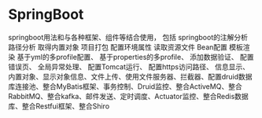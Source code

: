 # SpringBoot
springboot用法和与各种框架、组件等结合使用，
包括
springboot的注解分析
路径分析
取得内置对象
项目打包
配置环境属性
读取资源文件
Bean配置
模板渲染
基于yml的多profile配置、
基于properties的多profile、
添加数据验证、
配置错误页、
全局异常处理、
配置Tomcat运行、
配置https访问路径、
信息显示、
内置对象、显示对象信息、文件上传、使用文件服务器、拦截器、配置druid数据库连接池、整合MyBatis框架、事务控制、Druid监控、整合ActiveMQ、整合RabbitMQ、整合kafka、邮件发送、定时调度、Actuator监控、整合Redis数据库、整合Restfui框架、整合Shiro
